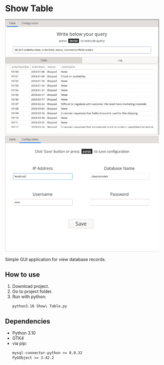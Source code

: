 # Show Table

<img src="assets/img1.png" width="600">
<img src="assets/img2.png" width="600">

Simple GUI application for view database records.

## How to use

1. Download project.
2. Go to project folder.
3. Run with python:
    ```
    python3.10 Show\ Table.py
    ```

## Dependencies

* Python 3.10
* GTK4
* via pip:
    ``` 
    mysql-connector-python >= 8.0.32
    PyGObject >= 3.42.2
    ```
